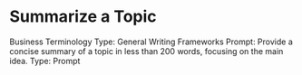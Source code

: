 # Summarize a Topic

Business Terminology Type: General Writing Frameworks
Prompt: Provide a concise summary of a topic in less than 200 words, focusing on the main idea.
Type: Prompt